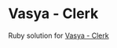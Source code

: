 # Vasya - Clerk
Ruby solution for [Vasya - Clerk](https://www.codewars.com/kata/555615a77ebc7c2c8a0000b8)
